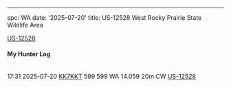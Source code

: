 ---
spc: WA
date: '2025-07-20'
title: US-12528 West Rocky Prairie State Wildlife Area

[US-12528](https://pota.app/#/park/US-12528)

#### My Hunter Log

<BR>17:31	2025-07-20	[KK7KKT](https://qrz.com/db/KK7KKT)	599	599	WA	14.059	20m	CW	[US-12528](https://pota.app/#/park/US-12528)